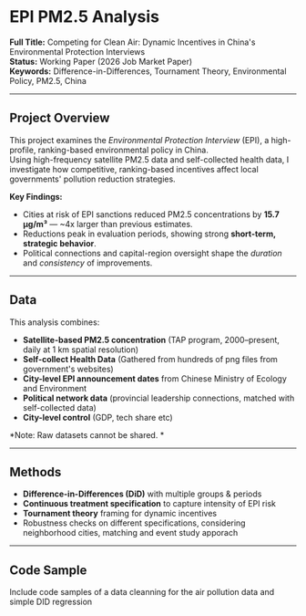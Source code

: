 # EPI PM2.5 Analysis

**Full Title:** Competing for Clean Air: Dynamic Incentives in China's Environmental Protection Interviews  
**Status:** Working Paper (2026 Job Market Paper)  
**Keywords:** Difference-in-Differences, Tournament Theory, Environmental Policy, PM2.5, China

---

## Project Overview
This project examines the *Environmental Protection Interview* (EPI), a high-profile, ranking-based environmental policy in China.  
Using high-frequency satellite PM2.5 data and self-collected health data, I investigate how competitive, ranking-based incentives affect local governments' pollution reduction strategies.

**Key Findings:**
- Cities at risk of EPI sanctions reduced PM2.5 concentrations by **15.7 μg/m³** — ~4x larger than previous estimates.
- Reductions peak in evaluation periods, showing strong **short-term, strategic behavior**.
- Political connections and capital-region oversight shape the *duration* and *consistency* of improvements.

---

## Data
This analysis combines:
- **Satellite-based PM2.5 concentration** (TAP program, 2000–present, daily at 1 km spatial resolution)
- **Self-collect Health Data** (Gathered from hundreds of png files from government's websites)
- **City-level EPI announcement dates** from Chinese Ministry of Ecology and Environment
- **Political network data** (provincial leadership connections, matched with self-collected data)
- **City-level control** (GDP, tech share etc)

*Note: Raw datasets cannot be shared. *

---
## Methods
- **Difference-in-Differences (DiD)** with multiple groups & periods  
- **Continuous treatment specification** to capture intensity of EPI risk  
- **Tournament theory** framing for dynamic incentives  
- Robustness checks on different specifications, considering neighborhood cities, matching and event study apporach

---
## Code Sample
Include code samples of a data cleanning for the air pollution data and simple DID regression


